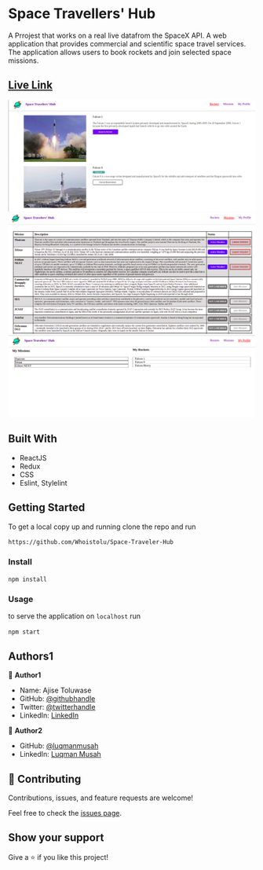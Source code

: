 # Space Travellers' Hub

A Prrojest that works on a real live datafrom the SpaceX API. A web application that provides commercial and scientific space travel services.
The application allows users to book rockets and join selected space missions.

## [Live Link]()

![Image](./img/r1.png)
![Image](./img/r2.png)
![Image](./img/r3.png)

## Built With

- ReactJS
- Redux
- CSS
- Eslint, Stylelint

## Getting Started

To get a local copy up and running clone the repo and run

```
https://github.com/Whoistolu/Space-Traveler-Hub

```

### Install

`npm install`

### Usage

to serve the application on `localhost` run

`npm start`

## Authors1

👤 **Author1**

- Name: Ajise Toluwase
- GitHub: [@githubhandle](https://github.com/Whoistolu)
- Twitter: [@twitterhandle](https://twitter.com/Littletolu)
- LinkedIn: [LinkedIn](https://www.linkedin.com/in/toluwase-ajise-9b40411b2/)

👤 **Author2**

- GitHub: [@luqmanmusah](https://github.com/luqmanmusah)
- LinkedIn: [Luqman Musah](https://www.linkedin.com/in/luqman-musah/)

## 🤝 Contributing

Contributions, issues, and feature requests are welcome!

Feel free to check the [issues page](../../issues/).

## Show your support

Give a ⭐️ if you like this project!

